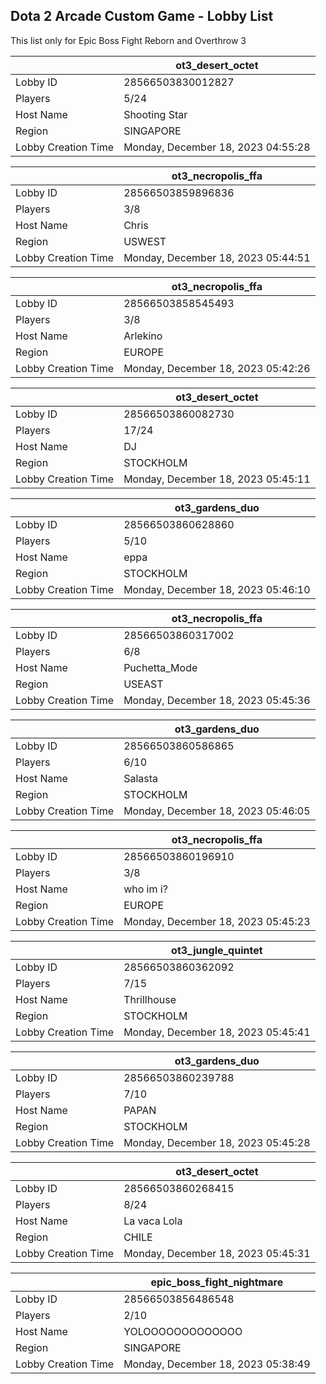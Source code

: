 ## Dota 2 Arcade Custom Game - Lobby List

This list only for Epic Boss Fight Reborn and Overthrow 3

|  | ot3_desert_octet |
| ------ | ------ |
| Lobby ID | 28566503830012827 |
| Players | 5/24 |
| Host Name | Shooting Star |
| Region | SINGAPORE |
| Lobby Creation Time | Monday, December 18, 2023 04:55:28 |


|  | ot3_necropolis_ffa |
| ------ | ------ |
| Lobby ID | 28566503859896836 |
| Players | 3/8 |
| Host Name | Chris |
| Region | USWEST |
| Lobby Creation Time | Monday, December 18, 2023 05:44:51 |


|  | ot3_necropolis_ffa |
| ------ | ------ |
| Lobby ID | 28566503858545493 |
| Players | 3/8 |
| Host Name | Arlekino |
| Region | EUROPE |
| Lobby Creation Time | Monday, December 18, 2023 05:42:26 |


|  | ot3_desert_octet |
| ------ | ------ |
| Lobby ID | 28566503860082730 |
| Players | 17/24 |
| Host Name | DJ |
| Region | STOCKHOLM |
| Lobby Creation Time | Monday, December 18, 2023 05:45:11 |


|  | ot3_gardens_duo |
| ------ | ------ |
| Lobby ID | 28566503860628860 |
| Players | 5/10 |
| Host Name | eppa |
| Region | STOCKHOLM |
| Lobby Creation Time | Monday, December 18, 2023 05:46:10 |


|  | ot3_necropolis_ffa |
| ------ | ------ |
| Lobby ID | 28566503860317002 |
| Players | 6/8 |
| Host Name | Puchetta_Mode |
| Region | USEAST |
| Lobby Creation Time | Monday, December 18, 2023 05:45:36 |


|  | ot3_gardens_duo |
| ------ | ------ |
| Lobby ID | 28566503860586865 |
| Players | 6/10 |
| Host Name | Salasta |
| Region | STOCKHOLM |
| Lobby Creation Time | Monday, December 18, 2023 05:46:05 |


|  | ot3_necropolis_ffa |
| ------ | ------ |
| Lobby ID | 28566503860196910 |
| Players | 3/8 |
| Host Name | who im i? |
| Region | EUROPE |
| Lobby Creation Time | Monday, December 18, 2023 05:45:23 |


|  | ot3_jungle_quintet |
| ------ | ------ |
| Lobby ID | 28566503860362092 |
| Players | 7/15 |
| Host Name | Thrillhouse |
| Region | STOCKHOLM |
| Lobby Creation Time | Monday, December 18, 2023 05:45:41 |


|  | ot3_gardens_duo |
| ------ | ------ |
| Lobby ID | 28566503860239788 |
| Players | 7/10 |
| Host Name | PAPAN |
| Region | STOCKHOLM |
| Lobby Creation Time | Monday, December 18, 2023 05:45:28 |


|  | ot3_desert_octet |
| ------ | ------ |
| Lobby ID | 28566503860268415 |
| Players | 8/24 |
| Host Name | La vaca Lola |
| Region | CHILE |
| Lobby Creation Time | Monday, December 18, 2023 05:45:31 |


|  | epic_boss_fight_nightmare |
| ------ | ------ |
| Lobby ID | 28566503856486548 |
| Players | 2/10 |
| Host Name | YOLOOOOOOOOOOOOO |
| Region | SINGAPORE |
| Lobby Creation Time | Monday, December 18, 2023 05:38:49 |


